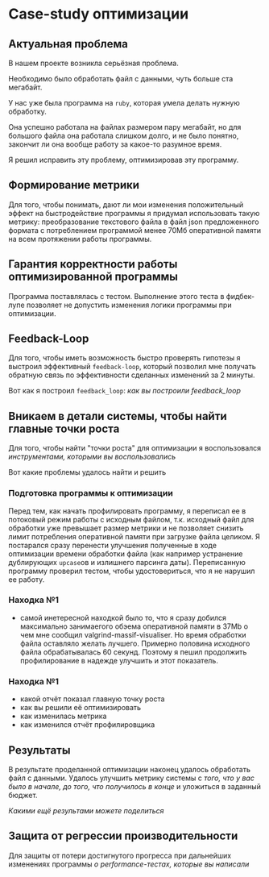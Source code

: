 # Case-study оптимизации

## Актуальная проблема
В нашем проекте возникла серьёзная проблема.

Необходимо было обработать файл с данными, чуть больше ста мегабайт.

У нас уже была программа на `ruby`, которая умела делать нужную обработку.

Она успешно работала на файлах размером пару мегабайт, но для большого файла она работала слишком долго, и не было понятно, закончит ли она вообще работу за какое-то разумное время.

Я решил исправить эту проблему, оптимизировав эту программу.

## Формирование метрики
Для того, чтобы понимать, дают ли мои изменения положительный эффект на быстродействие программы я придумал использовать такую метрику: преобразование текстового файла в файл json предложенного формата с потреблением программой менее 70Мб оперативной памяти на всем протяжении работы программы.

## Гарантия корректности работы оптимизированной программы
Программа поставлялась с тестом. Выполнение этого теста в фидбек-лупе позволяет не допустить изменения логики программы при оптимизации.

## Feedback-Loop
Для того, чтобы иметь возможность быстро проверять гипотезы я выстроил эффективный `feedback-loop`, который позволил мне получать обратную связь по эффективности сделанных изменений за 2 минуты.

Вот как я построил `feedback_loop`: *как вы построили feedback_loop*

## Вникаем в детали системы, чтобы найти главные точки роста
Для того, чтобы найти "точки роста" для оптимизации я воспользовался *инструментами, которыми вы воспользовались*

Вот какие проблемы удалось найти и решить

### Подготовка программы к оптимизации
Перед тем, как начать профилировать программу, я переписал ее в потоковый режим работы с исходным файлом, т.к. исходный файл для обработки уже превышает размер метрики и не позволяет снизить лимит потребления оперативной памяти при загрузке файла целиком. Я постарался сразу перенести улучшения полученные в ходе оптимизации времени обработки файла (как например устранение дублирующих `upcase`ов и излишнего парсинга даты). Переписанную программу проверил тестом, чтобы удостовериться, что я не нарушил ее работу.


### Находка №1
- самой инетересной находкой было то, что я сразу добился максимально занимаегого обэема оперативной памяти в 37Mb о чем мне сообщил valgrind-massif-visualiser. Но время обработки файла оставляло желать лучшего. Примерно половина исходного файла обрабатывалась 60 секунд. Поэтому я пешил продолжить профилирование в надежде улучшить и этот показатель.

### Находка №1
- какой отчёт показал главную точку роста
- как вы решили её оптимизировать
- как изменилась метрика
- как изменился отчёт профилировщика

## Результаты
В результате проделанной оптимизации наконец удалось обработать файл с данными.
Удалось улучшить метрику системы с *того, что у вас было в начале, до того, что получилось в конце* и уложиться в заданный бюджет.

*Какими ещё результами можете поделиться*

## Защита от регрессии производительности
Для защиты от потери достигнутого прогресса при дальнейших изменениях программы *о performance-тестах, которые вы написали*
